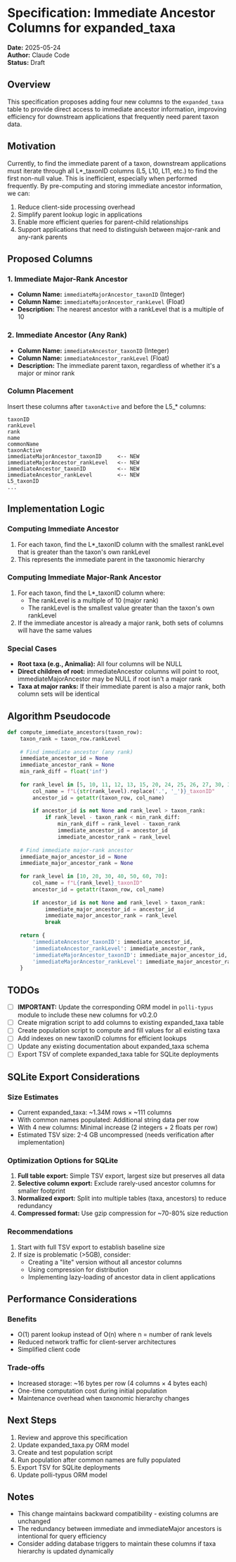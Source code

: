 # Specification: Immediate Ancestor Columns for expanded_taxa

**Date:** 2025-05-24  
**Author:** Claude Code  
**Status:** Draft

## Overview

This specification proposes adding four new columns to the `expanded_taxa` table to provide direct access to immediate ancestor information, improving efficiency for downstream applications that frequently need parent taxon data.

## Motivation

Currently, to find the immediate parent of a taxon, downstream applications must iterate through all L*_taxonID columns (L5, L10, L11, etc.) to find the first non-null value. This is inefficient, especially when performed frequently. By pre-computing and storing immediate ancestor information, we can:

1. Reduce client-side processing overhead
2. Simplify parent lookup logic in applications
3. Enable more efficient queries for parent-child relationships
4. Support applications that need to distinguish between major-rank and any-rank parents

## Proposed Columns

### 1. Immediate Major-Rank Ancestor
- **Column Name:** `immediateMajorAncestor_taxonID` (Integer)
- **Column Name:** `immediateMajorAncestor_rankLevel` (Float)
- **Description:** The nearest ancestor with a rankLevel that is a multiple of 10

### 2. Immediate Ancestor (Any Rank)
- **Column Name:** `immediateAncestor_taxonID` (Integer)
- **Column Name:** `immediateAncestor_rankLevel` (Float)
- **Description:** The immediate parent taxon, regardless of whether it's a major or minor rank

### Column Placement
Insert these columns after `taxonActive` and before the L5_* columns:
```
taxonID
rankLevel
rank
name
commonName
taxonActive
immediateMajorAncestor_taxonID     <-- NEW
immediateMajorAncestor_rankLevel   <-- NEW
immediateAncestor_taxonID          <-- NEW
immediateAncestor_rankLevel        <-- NEW
L5_taxonID
...
```

## Implementation Logic

### Computing Immediate Ancestor
1. For each taxon, find the L*_taxonID column with the smallest rankLevel that is greater than the taxon's own rankLevel
2. This represents the immediate parent in the taxonomic hierarchy

### Computing Immediate Major-Rank Ancestor
1. For each taxon, find the L*_taxonID column where:
   - The rankLevel is a multiple of 10 (major rank)
   - The rankLevel is the smallest value greater than the taxon's own rankLevel
2. If the immediate ancestor is already a major rank, both sets of columns will have the same values

### Special Cases
- **Root taxa (e.g., Animalia):** All four columns will be NULL
- **Direct children of root:** immediateAncestor columns will point to root, immediateMajorAncestor may be NULL if root isn't a major rank
- **Taxa at major ranks:** If their immediate parent is also a major rank, both column sets will be identical

## Algorithm Pseudocode

```python
def compute_immediate_ancestors(taxon_row):
    taxon_rank = taxon_row.rankLevel
    
    # Find immediate ancestor (any rank)
    immediate_ancestor_id = None
    immediate_ancestor_rank = None
    min_rank_diff = float('inf')
    
    for rank_level in [5, 10, 11, 12, 13, 15, 20, 24, 25, 26, 27, 30, 32, 33, 33.5, 34, 34.5, 35, 37, 40, 43, 44, 45, 47, 50, 53, 57, 60, 67, 70]:
        col_name = f"L{str(rank_level).replace('.', '_')}_taxonID"
        ancestor_id = getattr(taxon_row, col_name)
        
        if ancestor_id is not None and rank_level > taxon_rank:
            if rank_level - taxon_rank < min_rank_diff:
                min_rank_diff = rank_level - taxon_rank
                immediate_ancestor_id = ancestor_id
                immediate_ancestor_rank = rank_level
    
    # Find immediate major-rank ancestor
    immediate_major_ancestor_id = None
    immediate_major_ancestor_rank = None
    
    for rank_level in [10, 20, 30, 40, 50, 60, 70]:
        col_name = f"L{rank_level}_taxonID"
        ancestor_id = getattr(taxon_row, col_name)
        
        if ancestor_id is not None and rank_level > taxon_rank:
            immediate_major_ancestor_id = ancestor_id
            immediate_major_ancestor_rank = rank_level
            break
    
    return {
        'immediateAncestor_taxonID': immediate_ancestor_id,
        'immediateAncestor_rankLevel': immediate_ancestor_rank,
        'immediateMajorAncestor_taxonID': immediate_major_ancestor_id,
        'immediateMajorAncestor_rankLevel': immediate_major_ancestor_rank
    }
```

## TODOs

- [ ] **IMPORTANT:** Update the corresponding ORM model in `polli-typus` module to include these new columns for v0.2.0
- [ ] Create migration script to add columns to existing expanded_taxa table
- [ ] Create population script to compute and fill values for all existing taxa
- [ ] Add indexes on new taxonID columns for efficient lookups
- [ ] Update any existing documentation about expanded_taxa schema
- [ ] Export TSV of complete expanded_taxa table for SQLite deployments

## SQLite Export Considerations

### Size Estimates
- Current expanded_taxa: ~1.34M rows × ~111 columns
- With common names populated: Additional string data per row
- With 4 new columns: Minimal increase (2 integers + 2 floats per row)
- Estimated TSV size: 2-4 GB uncompressed (needs verification after implementation)

### Optimization Options for SQLite
1. **Full table export:** Simple TSV export, largest size but preserves all data
2. **Selective column export:** Exclude rarely-used ancestor columns for smaller footprint
3. **Normalized export:** Split into multiple tables (taxa, ancestors) to reduce redundancy
4. **Compressed format:** Use gzip compression for ~70-80% size reduction

### Recommendations
1. Start with full TSV export to establish baseline size
2. If size is problematic (>5GB), consider:
   - Creating a "lite" version without all ancestor columns
   - Using compression for distribution
   - Implementing lazy-loading of ancestor data in client applications

## Performance Considerations

### Benefits
- O(1) parent lookup instead of O(n) where n = number of rank levels
- Reduced network traffic for client-server architectures
- Simplified client code

### Trade-offs
- Increased storage: ~16 bytes per row (4 columns × 4 bytes each)
- One-time computation cost during initial population
- Maintenance overhead when taxonomic hierarchy changes

## Next Steps

1. Review and approve this specification
2. Update expanded_taxa.py ORM model
3. Create and test population script
4. Run population after common names are fully populated
5. Export TSV for SQLite deployments
6. Update polli-typus ORM model

## Notes

- This change maintains backward compatibility - existing columns are unchanged
- The redundancy between immediate and immediateMajor ancestors is intentional for query efficiency
- Consider adding database triggers to maintain these columns if taxa hierarchy is updated dynamically